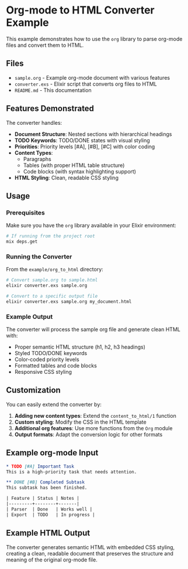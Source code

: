 # Org-mode to HTML Converter Example

This example demonstrates how to use the `org` library to parse org-mode files and convert them to HTML.

## Files

- `sample.org` - Example org-mode document with various features
- `converter.exs` - Elixir script that converts org files to HTML
- `README.md` - This documentation

## Features Demonstrated

The converter handles:

- **Document Structure**: Nested sections with hierarchical headings
- **TODO Keywords**: TODO/DONE states with visual styling
- **Priorities**: Priority levels [#A], [#B], [#C] with color coding
- **Content Types**:
  - Paragraphs
  - Tables (with proper HTML table structure)
  - Code blocks (with syntax highlighting support)
- **HTML Styling**: Clean, readable CSS styling

## Usage

### Prerequisites

Make sure you have the `org` library available in your Elixir environment:

```bash
# If running from the project root
mix deps.get
```

### Running the Converter

From the `example/org_to_html` directory:

```bash
# Convert sample.org to sample.html
elixir converter.exs sample.org

# Convert to a specific output file
elixir converter.exs sample.org my_document.html
```

### Example Output

The converter will process the sample org file and generate clean HTML with:

- Proper semantic HTML structure (h1, h2, h3 headings)
- Styled TODO/DONE keywords
- Color-coded priority levels
- Formatted tables and code blocks
- Responsive CSS styling

## Customization

You can easily extend the converter by:

1. **Adding new content types**: Extend the `content_to_html/1` function
2. **Custom styling**: Modify the CSS in the HTML template
3. **Additional org features**: Use more functions from the `Org` module
4. **Output formats**: Adapt the conversion logic for other formats

## Example org-mode Input

```org
* TODO [#A] Important Task
This is a high-priority task that needs attention.

** DONE [#B] Completed Subtask
This subtask has been finished.

| Feature | Status | Notes |
|---------+--------+-------|
| Parser  | Done   | Works well |
| Export  | TODO   | In progress |
```

## Example HTML Output

The converter generates semantic HTML with embedded CSS styling, creating a clean, readable document that preserves the structure and meaning of the original org-mode file.